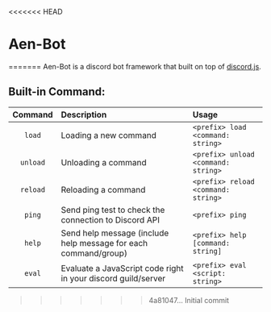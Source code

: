 <<<<<<< HEAD
# Aen-Bot
=======
Aen-Bot is a discord bot framework that built on top of [discord.js](https://github.com/discordjs/discord.js).

Built-in Command:
-----------------
| Command  | Description                                                     | Usage                               |
| :------: | :-------------------------------------------------------------- | :---------------------------------- |
| `load`   | Loading a new command                                           | `<prefix> load <command: string>`   |
| `unload` | Unloading a command                                             | `<prefix> unload <command: string>` |
| `reload` | Reloading a command                                             | `<prefix> reload <command: string>` |
| `ping`   | Send ping test to check the connection to Discord API           | `<prefix> ping`                     |
| `help`   | Send help message (include help message for each command/group) | `<prefix> help [command: string]`   |
| `eval`   | Evaluate a JavaScript code right in your discord guild/server   | `<prefix> eval <script: string>`    |

>>>>>>> 4a81047... Initial commit
